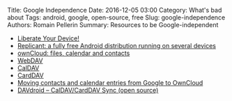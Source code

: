 Title: Google Independence
Date: 2016-12-05 03:00
Category: What's bad about
Tags: android, google, open-source, free
Slug: google-independence
Authors: Romain Pellerin
Summary: Resources to be Google-independent

- [Liberate Your Device!](https://fsfe.org/campaigns/android/liberate.en.html)
- [Replicant: a fully free Android distribution running on several devices](http://www.replicant.us/)
- [ownCloud: files, calendar and contacts](https://owncloud.org/)
- [WebDAV](https://en.wikipedia.org/wiki/WebDAV)
- [CalDAV](https://en.wikipedia.org/wiki/CalDAV)
- [CardDAV](https://en.wikipedia.org/wiki/CardDAV)
- [Moving contacts and calendar entries from Google to OwnCloud](https://workaround.org/article/moving-contacts-and-calendar-entries-from-google-to-owncloud/)
- [DAVdroid – CalDAV/CardDAV Sync (open source)](https://play.google.com/store/apps/details?id=at.bitfire.davdroid&hl=en)
